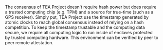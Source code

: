 The consensus of TEA Project doesn't require hash power but does require a trusted computing chip (e.g. TPM) and a source for true-time (such as a GPS receiver). Simply put, TEA Project use the timestamp generated by atomic clocks to reach global consensus instead of relying on a hash competition. To keep the timestamp trustable and the computing data secure, we require all computing logic to run inside of enclaves protected by trusted computing hardware. This environment can be verified by peer to peer remote attestation.
